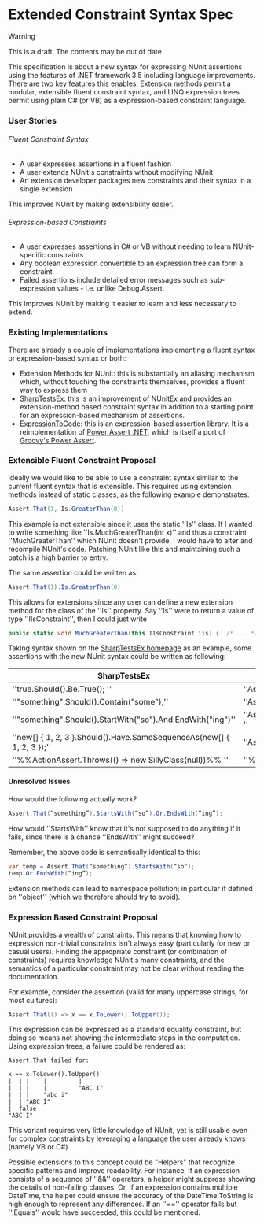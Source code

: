 # Extended Constraint Syntax Spec

> [!WARNING]
> This is a draft. The contents may be out of date.

This specification is about a new syntax for expressing NUnit assertions using the features of .NET framework 3.5 including language improvements.  There are two key features this enables: Extension methods permit a modular, extensible fluent constraint syntax, and LINQ expression trees permit using plain C# (or VB) as a expression-based constraint language.

### User Stories

###### Fluent Constraint Syntax

  * A user expresses assertions in a fluent fashion
  * A user extends NUnit's constraints without modifying NUnit
  * An extension developer packages new constraints and their syntax in a single extension

This improves NUnit by making extensibility easier.

###### Expression-based Constraints

  * A user expresses assertions in C# or VB without needing to learn NUnit-specific constraints
  * Any boolean expression convertible to an expression tree can form a constraint
  * Failed assertions include detailed error messages such as sub-expression values - i.e. unlike Debug.Assert.

This improves NUnit by making it easier to learn and less necessary to extend.

### Existing Implementations

There are already a couple of implementations implementing a fluent syntax or expression-based syntax or both:

  * Extension Methods for NUnit: this is substantially an aliasing mechanism which, without touching the constraints themselves, provides a fluent way to express them
  * [SharpTestsEx](http://sharptestsex.codeplex.com): this is an improvement of [NUnitEx](http://code.google.com/p/nunitex/) and provides an extension-method based constraint syntax in addition to a starting point for an expression-based mechanism of assertions.
  * [ExpressionToCode](http://code.google.com/p/expressiontocode/): this is an expression-based assertion library.  It is a reimplementation of [Power Assert .NET](http://powerassert.codeplex.com/), which is itself a port of [Groovy's Power Assert](https://dontmindthelanguage.wordpress.com/2009/12/11/groovy-1-7-power-assert/).

### Extensible Fluent Constraint Proposal
Ideally we would like to be able to use a constraint syntax similar to the current fluent syntax that is extensible.  This requires using extension methods instead of static classes, as the following example demonstrates:

```csharp
Assert.That(1, Is.GreaterThan(0))
```

This example is not extensible since it uses the static ''Is'' class.  If I wanted to write something like ''Is.MuchGreaterThan(int x)'' and thus a constraint ''MuchGreaterThan'' which NUnit doesn't provide, I would have to alter and recompile NUnit's code.  Patching NUnit like this and maintaining such a patch is a high barrier to entry.

The same assertion could be written as:

```csharp
Assert.That(1).Is.GreaterThan(0)
```

This allows for extensions since any user can define a new extension method for the class of the ''Is'' property.  Say ''Is'' were to return a value of type ''IIsConstraint'', then I could just write

```csharp
public static void MuchGreaterThan(this IIsConstraint iis) {  /* ... */  }
```

Taking syntax shown on the [SharpTestsEx homepage](http://sharptestex.codeplex.com/) as an example, some assertions with the new NUnit syntax could be written as following:

| SharpTestsEx                                              | NUnit 3.0 proposal              |
|-----------------------------------------------------------|---------------------------------|
| ''true.Should().Be.True(); ''                             | ''Assert.That(true).Is.True''   | 
| ''"something".Should().Contain("some");''                  | ''Assert.That("something").Contains("some") '' |
| ''"something".Should().StartWith("so").And.EndWith("ing")''| ''Assert.That("something").StartsWith("so").And.EndsWith("ing") ''  |
| ''new[] { 1, 2, 3 }.Should().Have.SameSequenceAs(new[] { 1, 2, 3 });'' | ''Assert.That(new[] { 1, 2, 3 }).Is.EquivalentTo(new[] { 1, 2, 3 })'' |
| ''%%ActionAssert.Throws<ArgumentException>(() => new SillyClass(null))%% ''| ''%%Assert.That(() => new SillyClass(null)).Throws<ArgumentException>()%%'' |

#### Unresolved Issues

How would the following actually work?
```csharp
Assert.That(“something”).StartsWith(“so”).Or.EndsWith(“ing”);
```
How would ''StartsWith'' know that it's not supposed to do anything if it fails, since there is a chance ''EndsWith'' might succeed?

Remember, the above code is semantically identical to this:

```csharp
var temp = Assert.That(“something”).StartsWith(“so”);
temp.Or.EndsWith(“ing”);
```

Extension methods can lead to namespace pollution; in particular if defined on ''object'' (which we therefore should try to avoid).


### Expression Based Constraint Proposal

NUnit provides a wealth of constraints. This means that knowing how to expression non-trivial constraints isn't always easy (particularly for new or casual users).  Finding the appropriate constraint (or combination of constraints) requires knowledge NUnit's many constraints, and the semantics of a particular constraint may not be clear without reading the documentation.

For example, consider the assertion (valid for many uppercase strings, for most cultures):

```csharp
Assert.That(() => x == x.ToLower().ToUpper());
```

This expression can be expressed as a standard equality constraint, but doing so means not showing the intermediate steps in the computation.  Using expression trees, a failure could be rendered as:

```
Assert.That failed for:

x == x.ToLower().ToUpper()
|  | |    |         |
|  | |    |         "ABC I"
|  | |    "abc i"
|  | "ABC İ"
|  false
"ABC İ"
```

This variant requires very little knowledge of NUnit, yet is still usable even for complex constraints by leveraging a language the user already knows (namely VB or C#).

Possible extensions to this concept could be "Helpers" that recognize specific patterns and improve readability.  For instance, if an expression consists of a sequence of ''&&'' operators, a helper might suppress showing the details of non-failing clauses.  Or, if an expression contains multiple DateTime, the helper could ensure the accuracy of the DateTime.ToString is high enough to represent any differences.  If an ''=='' operator fails but ''.Equals'' would have succeeded, this could be mentioned.
